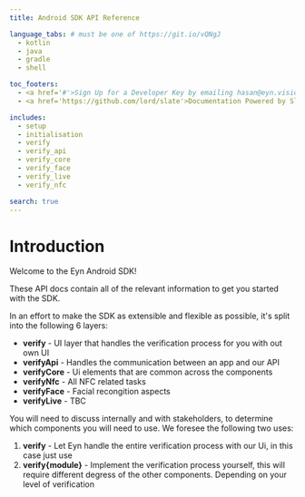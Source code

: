 ```yaml
---
title: Android SDK API Reference

language_tabs: # must be one of https://git.io/vQNgJ
  - kotlin
  - java
  - gradle
  - shell

toc_footers:
  - <a href='#'>Sign Up for a Developer Key by emailing hasan@eyn.vision</a>
  - <a href='https://github.com/lord/slate'>Documentation Powered by Slate</a>

includes:
  - setup
  - initialisation
  - verify
  - verify_api
  - verify_core
  - verify_face
  - verify_live
  - verify_nfc

search: true
---
```


# Introduction

Welcome to the Eyn Android SDK!

These API docs contain all of the relevant information to get you started with the SDK.

In an effort to make the SDK as extensible and flexible as possible, it's split into the following 6 layers:

* **verify** - UI layer that handles the verification process for you with out own UI
* **verifyApi** - Handles the communication between an app and our API
* **verifyCore** - Ui elements that are common across the components
* **verifyNfc** - All NFC related tasks
* **verifyFace** - Facial recongition aspects
* **verifyLive** - TBC

You will need to discuss internally and with stakeholders, to determine which components you will need to use. We foresee the following two uses:

1. **verify** - Let Eyn handle the entire verification process with our Ui, in this case just use
2. **verify{module}** - Implement the verification process yourself, this will require different degress of the other components. Depending on your level of verification

